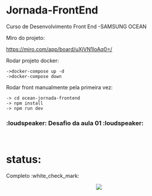 # Jornada-FrontEnd

Curso de Desenvolvimento Front End -SAMSUNG OCEAN

Miro do projeto:

<https://miro.com/app/board/uXjVN1loAq0=/>

Rodar projeto docker:

    ->docker-compose up -d
    ->docker-compose down

Rodar front manualmente pela primeira vez:

    -> cd ocean-jornada-frontend
    -> npm install
    -> npm run dev

<p> <h3>:loudspeaker: Desafio da aula 01 :loudspeaker:</h3><br> 
        <h1>status:</h1> Completo :white_check_mark:
</p>
<div align="center">
<img src="https://github.com/lkevinvinagre/Jornada-FrontEnd/assets/11666366/0b3b7ac0-1b97-4b62-b3ad-00b6634380bd"/>
</div>